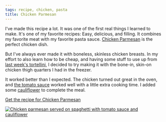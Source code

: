 ```yaml
---
tags: recipe, chicken, pasta
title: Chicken Parmesan
---
```


I've made this recipe a lot. It was one of the first real things I learned to
make. It's one of my favorite recipes: Easy, delicious, and filling. It
combines my favorite meat with my favorite pasta sauce. [Chicken
Parmesan](/recipe/chicken-parmesan) is the perfect chicken dish.

But I've always ever made it with boneless, skinless chicken breasts. In
my effort to also learn how to be cheap, and having some stuff to use up
from [last week's
tortellini](/blog/2016/04/27/tortellini-with-tomato-sauce/), I decided
to try making it with the bone-in, skin-on chicken thigh quarters I had
in the freezer.

It worked better than I expected. The chicken turned out great in the
oven, and [the tomato sauce](/recipe/tomato-sauce) worked well with
a little extra cooking time. I added some
[cauliflower](/pantry/cauliflower) to complete the meal.

[Get the recipe for Chicken Parmesan](/recipe/chicken-parmesan)

[![Chicken parmesan served on spaghetti with tomato sauce and
cauliflower](/recipe/chicken-parmesan/title.jpg)](/recipe/chicken-parmesan)
